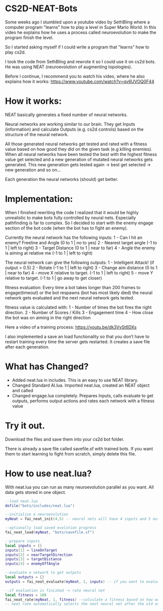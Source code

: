 # CS2D-NEAT-Bots
Some weeks ago I stumbled upon a youtube video by SethBling where a computer program "learns" how to play a level in Super Mario World. In this video he explains how he uses a process called neuroevolution to make the program finish the level. 

So I started asking myself if I could write a program that "learns" how to play cs2d. 

I took the code from SethBling and rewrote it so I could use it on cs2d bots. He was using NEAT (neuroevolution of augmenting topologies).

Before I continue, I recommend you to watch his video, where he also explains how it works:
https://www.youtube.com/watch?v=qv6UVOQ0F44

# How it works:
NEAT basically generates a fixed number of neural networks. 

Neural networks are working similar to our brain. They get Inputs (information) and calculate Outputs (e.g. cs2d controls) based on the structure of the neural network.

All those generated neural networks get tested and rated with a fitness value based on how good they did on the given task (e.g killing enemies). When all neural networks have been tested the best with the highest fitness value get selected and a new generation of mutated neural networks gets generated. This new generation gets tested again -> best get selected -> new generation and so on...

Each generation the neural networks (should) get better.

# Implementation:
When I finished rewriting the code I realized that it would be highly unrealistic to make bots fully controlled by neural nets. 
Especially pathfinding is far to complex. So I decided to start with the enemy engage section of the bot code (when the bot has to fight an enemy).

Currently the neural network has the following inputs:
1 - Can I hit an enemy? Freeline and Angle (0 to 1 | no to yes)
2 - Nearest target angle (-1 to 1 | left to right)
3 - Target Distance (0 to 1 | near to far)
4 - Angle the enemy is aiming at relative me (-1 to 1 | left to right) 

The neural network can give the following outputs:
1 - Intelligent Attack! (if output > 0.5)
2 - Rotate (-1 to 1 | left to right)
3 - Change aim distance (0 to 1 | near to far)
4 - move X relative to target. (-1 to 1 | left to right) 
5 - move Y relative to target. (-1 to 1 | go away to get closer)

fitness evaluation:
Every time a bot takes longer than 200 frames to engage(timeout) or the bot respawns (bot has most likely died) the neural network gets evaluated and the next neural network gets tested.

fitness value is calculated with:
1 - Number of times the bot fires the right direction.
2 - Number of Scores / Kills
3 - Engagement time
4 - How close the bot was on aiming in the right direction

Here a video of a training process:
https://youtu.be/dk3VvSt6DXs 

I also implemented a save an load functionality so that you don’t have to restart training every time the server gets restarted. It creates a save file after each generation. 

# What has Changed?
- Added neat.lua in includes. This is an easy to use NEAT library.
- Changed Standard AI.lua. Imported neat.lua, created an NEAT object and called 
- Changed engage.lua completely. Prepares Inputs, calls evaluate to get outputs, performs output actions and rates each network with a fitness value

# Try it out.
Download the files and save them into your cs2d bot folder. 

There is already a save file called savefile.sf with trained bots. If you want them to start learning to fight from scratch, simply delete this file.

# How to use neat.lua?
With neat.lua you can run as many neuroevolution parallel as you want. All data gets stored in one object.


```lua
--load neat.lua
dofile("bots/includes/neat.lua")

--initialize a neuroevolution
myNeat = fai_neat_init(4,5) -- neural nets will have 4 inputs and 5 outputs

--optionally load saved evolution progress
fai_neat_load(myNeat, "bots/savefile.sf")

--prepare inputs
local inputs = {}
inputs[1] = lineOnTarget
inputs[2] = nearTargetDirection
inputs[3] = targetDistance
inputs[4] = enemyOffAngle

--evaluate a network to get outputs
local outputs = {}
outputs = fai_neat_evaluate(myNeat, 1, inputs) -- if you want to evaluate multiple neural nets at the same time, give each evaluation a unique number instead of 1

--if evaluation is finished -> rate neural net
local fitness = 100
fai_neat_rate(myNeat, 1, fitness) --calculate a fitness based on how well the neural net has done
-- neat rate automatically selects the next neural net after the old one has been rated
```
